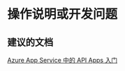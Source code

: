 <properties
    pageTitle="操作说明或开发问题"
    description="操作说明或开发问题"
    service="microsoft.web"
    resource="sites"
    authors="aashu"
    displayOrder=""
    selfHelpType="generic"
    supportTopicIds="32451843"
    resourceTags="apiapp"
    productPesIds="15792"
    cloudEnvironments="public"
/>


# 操作说明或开发问题

## **建议的文档**
[Azure App Service 中的 API Apps 入门](https://azure.microsoft.com/documentation/articles/app-service-api-dotnet-get-started/)



<!--HONumber=Jul16_HO4-->


